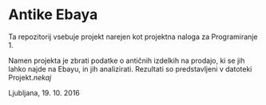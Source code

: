 # Antike Ebaya

Ta repozitorij vsebuje projekt narejen kot projektna naloga za Programiranje 1.

Namen projekta je zbrati podatke o antičnih izdelkih na prodajo, ki se jih lahko najde na Ebayu, in jih analizirati. Rezultati so predstavljeni v datoteki Projekt._nekaj_

Ljubljana, 19. 10. 2016
